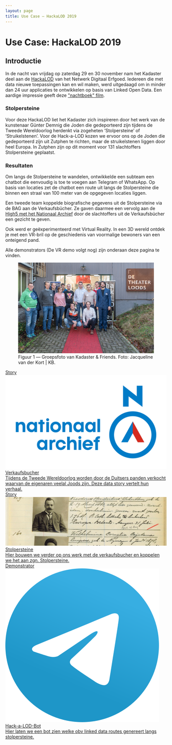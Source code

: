 ```yaml
---
layout: page
title: Use Case ― HackaLOD 2019
---
```

# Use Case: HackaLOD 2019

## Introductie

In de nacht van vrijdag op zaterdag 29 en 30 november nam het Kadaster deel aan de [HackaLOD](https://hackalod.com/) van het Netwerk Digitaal Erfgoed. Iedereen die met data nieuwe toepassingen kan en wil maken, werd uitgedaagd om in minder dan 24 uur applicaties te ontwikkelen op basis van Linked Open Data. Een aardige impressie geeft deze ["nachtboek" film](https://www.youtube.com/watch?v=TPrypiAl9ko&feature=youtu.be). 

### Stolpersteine
Voor deze HackaLOD liet het Kadaster zich inspireren door het werk van de kunstenaar Günter Demnig die Joden die gedeporteerd zijn tijdens de Tweede Wereldoorlog herdenkt via zogeheten ‘Stolpersteine’ of ‘Struikelstenen’. Voor de Hack-a-LOD kozen we ervoor ons op de Joden die gedeporteerd zijn uit Zutphen te richten, maar de struikelstenen liggen door heel Europa. In Zutphen zijn op dit moment voor 131 slachtoffers Stolpersteine geplaatst.

### Resultaten
Om langs de Stolpersteine te wandelen, ontwikkelde een subteam een chatbot die eenvoudig is toe te voegen aan Telegram of WhatsApp. Op basis van locaties zet de chatbot een route uit langs de Stolpersteine die binnen een straal van 100 meter van de opgegeven locaties liggen. 

Een tweede team koppelde biografische gegevens uit de Stolpersteine via de BAG aan de Verkaufsbücher. Ze gaven daarmee een vervolg aan de [High5 met het Nationaal Archief](https://labs.kadaster.nl/stories/verkaufsbucher/index.html) door de slachtoffers uit de Verkaufsbücher een gezicht te geven. 

Ook werd er geëxperimenteerd met Virtual Reality. In een 3D wereld ontdek je met een VR-bril op de geschiedenis van voormalige bewoners van een onteigend pand. 

Alle demonstrators (De VR demo volgt nog) zijn onderaan deze pagina te vinden. 
 
 <figure id="figuur-1">
  <a href="/assets/images/groepsfoto_hackalod.jpg">
    <img src="/assets/images/groepsfoto_hackalod.jpg" >
  </a>
  <figcaption>
    Figuur 1 ― Groepsfoto van Kadaster & Friends. Foto: Jacqueline van der Kort | KB. 
  </figcaption>
</figure>

<div class="cards-wrapper">
  <a href="/stories/verkaufsbucher/index.html">
    <div class="card">
      <div class="card-type">Story</div>
      <img class="card-image" src="/assets/images/Logo_Nationaal_Archief_2018.png">
      <div class="card-title">Verkaufsbucher</div>
      <div class="card-description">Tijdens de Tweede Wereldoorlog worden door de Duitsers panden verkocht waarvan de eigenaren veelal Joods zijn. Deze data story vertelt hun verhaal.</div>
    </div>
  </a>
  <a href="/stories/hack-a-lod-2019/index.html">
    <div class="card">
      <div class="card-type">Story</div>
      <img class="card-image" src="/assets/images/hack-a-lod.jpg">
      <div class="card-title">Stolpersteine</div>
      <div class="card-description">Hier bouwen we verder op ons werk met de verkaufsbucher en koppelen we het aan zgn. Stolpersteine.</div>
    </div>
  </a>
  <a href="/demonstrators/hackalodbot/index.html">
    <div class="card">
      <div class="card-type">Demonstrator</div>
      <img class="card-image" src="/assets/images/telegram.png">
      <div class="card-title">Hack-a-LOD-Bot</div>
      <div class="card-description">Hier laten we een bot zien welke obv linked data routes genereert langs stolpersteine. </div>
    </div>
  </a>
</div>
